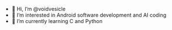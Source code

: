 - 👋 Hi, I’m @voidvesicle
- 👀 I’m interested in Android software development and AI coding
- 🌱 I’m currently learning C and Python
<!---
voidvesicle/voidvesicle is a ✨ special ✨ repository because its `README.md` (this file) appears on your GitHub profile.
You can click the Preview link to take a look at your changes.
--->

